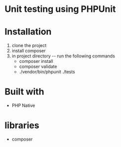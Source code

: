 # Unit testing using PHPUnit

# Installation

1. clone the project 
2. install composer
3. in project directory -- run the following commands
    * composer install
    * composer validate
    * ./vendor/bin/phpunit ./tests

# Built with
   * PHP Native

# libraries 
  * composer
